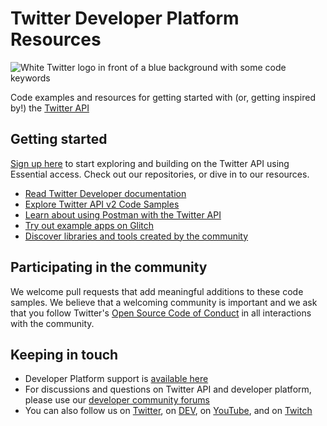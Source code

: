 # Twitter Developer Platform Resources

![White Twitter logo in front of a blue background with some code keywords](https://raw.githubusercontent.com/twitterdev/.github/main/profile/twitterdev_profile_bigger.jpeg)

Code examples and resources for getting started with (or, getting inspired by!) the [Twitter API](https://developer.twitter.com)

## Getting started

[Sign up here](https://developer.twitter.com/en/portal/petition/essential/basic-info) to start exploring and building on the Twitter API using Essential access. Check out our repositories, or dive in to our resources.

* [Read Twitter Developer documentation](https://developer.twitter.com/en/docs/twitter-api/getting-started/about-twitter-api)
* [Explore Twitter API v2 Code Samples](https://github.com/twitterdev/Twitter-API-v2-sample-code)
* [Learn about using Postman with the Twitter API](https://developer.twitter.com/en/docs/tools-and-libraries/using-postman)
* [Try out example apps on Glitch](https://glitch.com/@twitter)
* [Discover libraries and tools created by the community](https://developer.twitter.com/en/docs/twitter-api/tools-and-libraries/v2)

## Participating in the community

We welcome pull requests that add meaningful additions to these code samples. We believe that a welcoming community is important and we ask that you follow Twitter's [Open Source Code of Conduct](https://github.com/twitter/.github/blob/main/code-of-conduct.md) in all interactions with the community.

## Keeping in touch

* Developer Platform support is [available here](https://developer.twitter.com/en/support/twitter-api)
* For discussions and questions on Twitter API and developer platform, please use our [developer community forums](https://twittercommunity.com)
* You can also follow us on [Twitter](https://twitter.com/twitterdev), on [DEV](https://dev.to/twitterdev), on [YouTube](https://www.youtube.com/twitterdev), and on [Twitch](https://www.twitch.tv/twitterdev)
